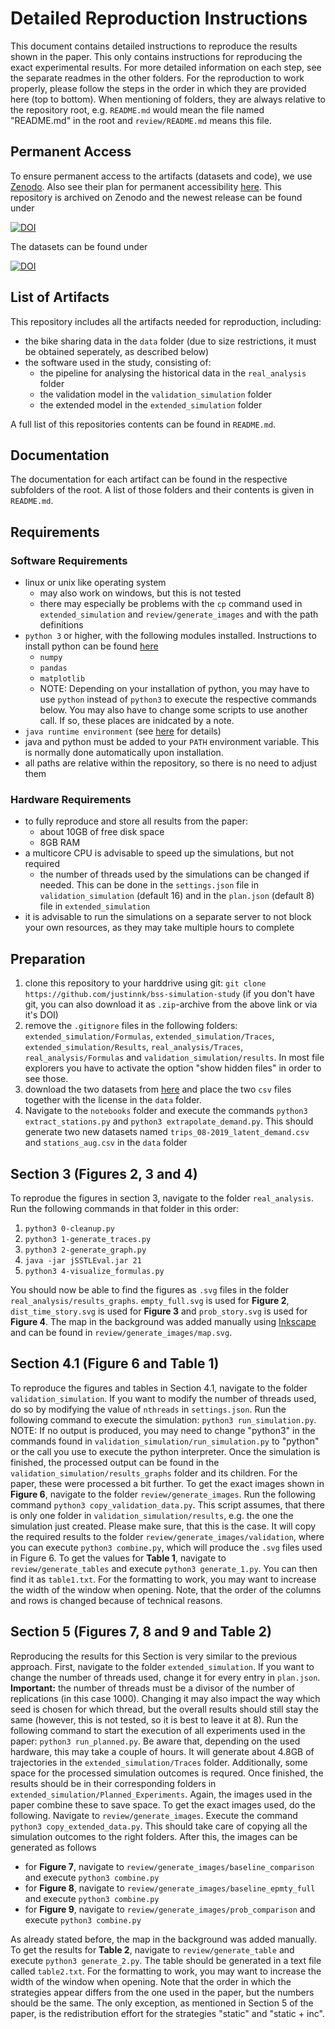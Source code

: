 # Detailed Reproduction Instructions

This document contains detailed instructions to reproduce the results shown in the paper. This only contains instructions for reproducing the exact experimental results. For more detailed information on each step, see the separate readmes in the other folders. For the reproduction to work properly, please follow the steps in the order in which they are provided here (top to bottom). When mentioning of folders, they are always relative to the repository root, e.g. `README.md` would mean the file named "README.md" in the root and `review/README.md` means this file.

## Permanent Access

To ensure permanent access to the artifacts (datasets and code), we use [Zenodo](https://zenodo.org/). Also see their plan for permanent accessibility [here](https://about.zenodo.org/principles/). This repository is archived on Zenodo and the newest release can be found under

[![DOI](https://zenodo.org/badge/DOI/10.5281/zenodo.3702267.svg)](https://doi.org/10.5281/zenodo.3702267)

The datasets can be found under

[![DOI](https://zenodo.org/badge/DOI/10.5281/zenodo.3702258.svg)](https://doi.org/10.5281/zenodo.3702258)

## List of Artifacts

This repository includes all the artifacts needed for reproduction, including:

- the bike sharing data in the `data` folder (due to size restrictions, it must be obtained seperately, as described below)
- the software used in the study, consisting of:
  - the pipeline for analysing the historical data in the `real_analysis` folder
  - the validation model in the `validation_simulation` folder
  - the extended model in the `extended_simulation` folder

A full list of this repositories contents can be found in `README.md`.

## Documentation

The documentation for each artifact can be found in the respective subfolders of the root. A list of those folders and their contents is given in `README.md`.

## Requirements

### Software Requirements

- linux or unix like operating system
  - may also work on windows, but this is not tested
  - there may especially be problems with the `cp` command used in `extended_simulation` and `review/generate_images` and with the path definitions
- `python 3` or higher, with the following modules installed. Instructions to install python can be found [here](https://www.python.org/)
  - `numpy`
  - `pandas`
  - `matplotlib`
  - NOTE: Depending on your installation of python, you may have to use `python` instead of `python3` to execute the respective commands below. You may also have to change some scripts to use another call. If so, these places are inidcated by a note.
- `java runtime environment` (see [here](https://www.java.com/en/download/) for details)
- java and python must be added to your `PATH` environment variable. This is normally done automatically upon installation.
- all paths are relative within the repository, so there is no need to adjust them

### Hardware Requirements

- to fully reproduce and store all results from the paper:
  - about 10GB of free disk space
  - 8GB RAM
- a multicore CPU is advisable to speed up the simulations, but not required
  - the number of threads used by the simulations can be changed if needed. This can be done in the `settings.json` file in `validation_simulation` (default 16) and in the `plan.json` (default 8) file in `extended_simulation`
- it is advisable to run the simulations on a separate server to not block your own resources, as they may take multiple hours to complete

## Preparation

1. clone this repository to your harddrive using git: `git clone https://github.com/justinnk/bss-simulation-study`
(if you don't have git, you can also download it as `.zip`-archive from the above link or via it's DOI)
2. remove the `.gitignore` files in the following folders: `extended_simulation/Formulas`, `extended_simulation/Traces`, `extended_simulation/Results`, `real_analysis/Traces`, `real_analysis/Formulas` and `validation_simulation/results`. In most file explorers you have to activate the option "show hidden files" in order to see those.
3. download the two datasets from [here](https://doi.org/10.5281/zenodo.3702259) and place the two `csv` files together with the license in the `data` folder.
4. Navigate to the `notebooks` folder and execute the commands `python3 extract_stations.py` and `python3 extrapolate_demand.py`. This should generate two new datasets named `trips_08-2019_latent_demand.csv` and `stations_aug.csv` in the `data` folder

## Section 3 (Figures 2, 3 and 4)

To reprodue the figures in section 3, navigate to the folder `real_analysis`. Run the following commands in that folder in this order:

1. `python3 0-cleanup.py`
2. `python3 1-generate_traces.py`
3. `python3 2-generate_graph.py`
4. `java -jar jSSTLEval.jar 21`
5. `python3 4-visualize_formulas.py`

You should now be able to find the figures as `.svg` files in the folder `real_analysis/results_graphs`. `empty_full.svg` is used for **Figure 2**, `dist_time_story.svg` is used for **Figure 3** and `prob_story.svg` is used for **Figure 4**. The map in the background was added manually using [Inkscape](https://inkscape.org/) and can be found in `review/generate_images/map.svg`.

## Section 4.1 (Figure 6 and Table 1)

To reproduce the figures and tables in Section 4.1, navigate to the folder `validation_simulation`. If you want to modify the number of threads used, do so by modifying the value of `nthreads` in `settings.json`. Run the following command to execute the simulation: `python3 run_simulation.py`. NOTE: If no output is produced, you may need to change "python3" in the commands found in `validation_simulation/run_simulation.py` to "python" or the call you use to execute the python interpreter. Once the simulation is finished, the processed output can be found in the `validation_simulation/results_graphs` folder and its children. For the paper, these were processed a bit further.
To get the exact images shown in **Figure 6**, navigate to the folder `review/generate_images`. Run the following command `python3 copy_validation_data.py`. This script assumes, that there is only one folder in `validation_simulation/results`, e.g. the one the simulation just created. Please make sure, that this is the case. It will copy the required results to the folder `review/generate_images/validation`, where you can execute `python3 combine.py`, which will produce the `.svg` files used in Figure 6.
To get the values for **Table 1**, navigate to `review/generate_tables` and execute `python3 generate_1.py`. You can then find it as `table1.txt`. For the formatting to work, you may want to increase the width of the window when opening. Note, that the order of the columns and rows is changed because of technical reasons.

## Section 5 (Figures 7, 8 and 9 and Table 2)

Reproducing the results for this Section is very similar to the previous approach. First, navigate to the folder `extended_simulation`. If you want to change the number of threads used, change it for every entry in `plan.json`. **Important:** the number of threads must be a divisor of the number of replications (in this case 1000). Changing it may also impact the way which seed is chosen for which thread, but the overall results should still stay the same (however, this is not tested, so it is best to leave it at 8).
Run the following command to start the execution of all experiments used in the paper: `python3 run_planned.py`. Be aware that, depending on the used hardware, this may take a couple of hours. It will generate about 4.8GB of trajectories in the `extended_simulation/Traces` folder. Additionally, some space for the processed simulation outcomes is requred.
Once finished, the results should be in their corresponding folders in `extended_simulation/Planned_Experiments`. Again, the images used in the paper combine these to save space. To get the exact images used, do the following.
Navigate to `review/generate_images`. Execute the command `python3 copy_extended_data.py`. This should take care of copying all the simulation outcomes to the right folders. After this, the images can be generated as follows

- for **Figure 7**, navigate to `review/generate_images/baseline_comparison` and execute `python3 combine.py`
- for **Figure 8**, navigate to `review/generate_images/baseline_epmty_full` and execute `python3 combine.py`
- for **Figure 9**, navigate to `review/generate_images/prob_comparison` and execute `python3 combine.py`

As already stated before, the map in the background was added manually.
To get the results for **Table 2**, navigate to `review/generate_table` and execute `python3 generate_2.py`. The table should be generated in a text file called `table2.txt`. For the formatting to work, you may want to increase the width of the window when opening. Note that the order in which the strategies appear differs from the one used in the paper, but the numbers should be the same. The only exception, as mentioned in Section 5 of the paper, is the redistribution effort for the strategies "static" and "static + inc".
